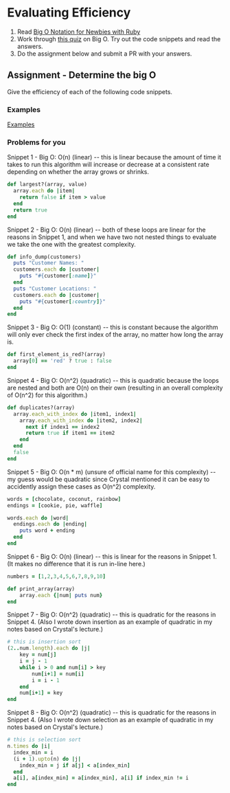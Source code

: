 # Evaluating Efficiency

1. Read [Big O Notation for Newbies with Ruby](http://www.datakicks.com/2016/06/04/big-o-notation.html)
2. Work through [this quiz](http://www.codequizzes.com/computer-science/beginner/big-o-algorithms) on Big O. Try out the code snippets and read the answers.
3. Do the assignment below and submit a PR with your answers.


## Assignment - Determine the big O
Give the efficiency of each of the following code snippets.

### Examples
[Examples](examples.md)

### Problems for you

Snippet 1 - Big O: O(n) (linear) -- this is linear because the amount of time it takes to run this algorithm will increase or decrease at a consistent rate depending on whether the array grows or shrinks.
```ruby
def largest?(array, value)
  array.each do |item|
    return false if item > value
  end
  return true
end
```

Snippet 2 - Big O: O(n) (linear)  -- both of these loops are linear for the reasons in Snippet 1, and when we have two not nested things to evaluate we take the one with the greatest complexity.
```ruby
def info_dump(customers)
  puts "Customer Names: "
  customers.each do |customer|
    puts "#{customer[:name]}"
  end
  puts "Customer Locations: "
  customers.each do |customer|
    puts "#{customer[:country]}"
  end
end
```

Snippet 3 - Big O: O(1) (constant) -- this is constant because the algorithm will only ever check the first index of the array, no matter how long the array is.
```ruby
def first_element_is_red?(array)
  array[0] == 'red' ? true : false
end
```

Snippet 4 - Big O: O(n^2) (quadratic) -- this is quadratic because the loops are nested and both are O(n) on their own (resulting in an overall complexity of O(n^2) for this algorithm.)
```ruby
def duplicates?(array)
  array.each_with_index do |item1, index1|
    array.each_with_index do |item2, index2|
      next if index1 == index2
      return true if item1 == item2
    end
  end
  false
end
```

Snippet 5 - Big O: O(n * m) (unsure of official name for this complexity) -- my guess would be quadratic since Crystal mentioned it can be easy to accidently assign these cases as O(n^2) complexity.
```ruby
words = [chocolate, coconut, rainbow]
endings = [cookie, pie, waffle]

words.each do |word|
  endings.each do |ending|
    puts word + ending
  end
end
```

Snippet 6 - Big O: O(n) (linear) -- this is linear for the reasons in Snippet 1. (It makes no difference that it is run in-line here.)
```ruby
numbers = [1,2,3,4,5,6,7,8,9,10]

def print_array(array)
    array.each {|num| puts num}
end
```

Snippet 7 - Big O: O(n^2) (quadratic) -- this is quadratic for the reasons in Snippet 4. (Also I wrote down insertion as an example of quadratic in my notes based on Crystal's lecture.)
```ruby
# this is insertion sort
(2..num.length).each do |j|
    key = num[j]
    i = j - 1
    while i > 0 and num[i] > key
        num[i+1] = num[i]
        i = i - 1
    end
    num[i+1] = key
end
```

Snippet 8 - Big O: O(n^2) (quadratic) -- this is quadratic for the reasons in Snippet 4. (Also I wrote down selection as an example of quadratic in my notes based on Crystal's lecture.)
```ruby
# this is selection sort
n.times do |i|
  index_min = i
  (i + 1).upto(n) do |j|
    index_min = j if a[j] < a[index_min]
  end
  a[i], a[index_min] = a[index_min], a[i] if index_min != i
end
```
